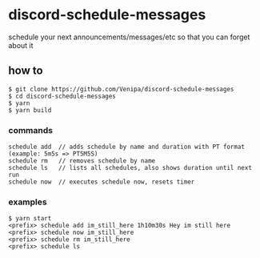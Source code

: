 # discord-schedule-messages

schedule your next announcements/messages/etc so that you can forget about it

## how to

```
$ git clone https://github.com/Venipa/discord-schedule-messages
$ cd discord-schedule-messages
$ yarn
$ yarn build
```

### commands

```
schedule add  // adds schedule by name and duration with PT format (example: 5m5s => PT5M5S)
schedule rm   // removes schedule by name
schedule ls   // lists all schedules, also shows duration until next run
schedule now  // executes schedule now, resets timer
```


### examples

```
$ yarn start
<prefix> schedule add im_still_here 1h10m30s Hey im still here
<prefix> schedule now im_still_here
<prefix> schedule rm im_still_here
<prefix> schedule ls
```
